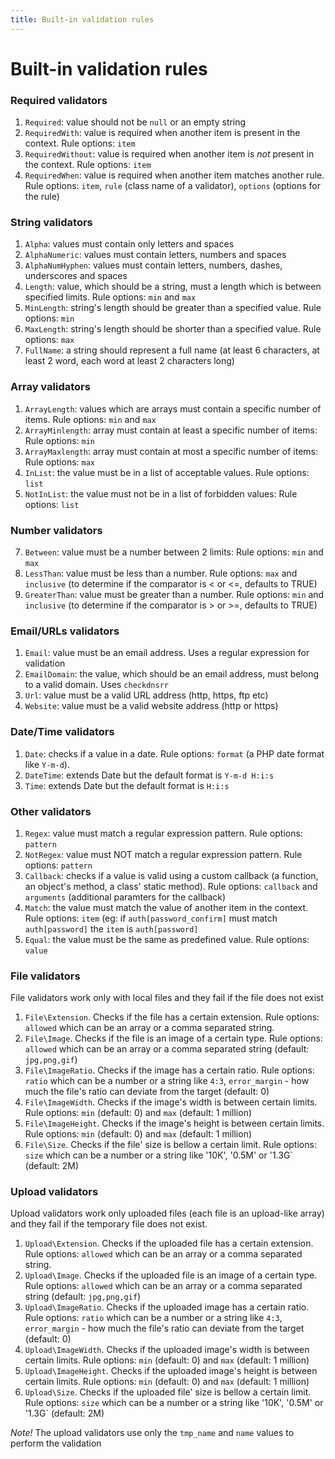 ```yaml
---
title: Built-in validation rules
---
```


# Built-in validation rules

### Required validators
1. `Required`: value should not be `null` or an empty string
2. `RequiredWith`: value is required when another item is present in the context. Rule options: `item`
3. `RequiredWithout`: value is required when another item is *not* present in the context. Rule options: `item`
4. `RequiredWhen`: value is required when another item matches another rule. Rule options: `item`, `rule` (class name of a validator), `options` (options for the rule)

### String validators
1. `Alpha`: values must contain only letters and spaces
2. `AlphaNumeric`: values must contain letters, numbers and spaces
3. `AlphaNumHyphen`: values must contain letters, numbers, dashes, underscores and spaces
4. `Length`: value, which should be a string, must a length which is between specified limits. Rule options: `min` and `max`
5. `MinLength`: string's length should be greater than a specified value. Rule options: `min`
6. `MaxLength`: string's length should be shorter than a specified value. Rule options: `max`
7. `FullName`: a string should represent a full name (at least 6 characters, at least 2 word, each word at least 2 characters long)

### Array validators
1. `ArrayLength`: values which are arrays must contain a specific number of items. Rule options: `min` and `max`
2. `ArrayMinlength`: array must contain at least a specific number of items: Rule options: `min`
3. `ArrayMaxlength`: array must contain at most a specific number of items: Rule options: `max`
4. `InList`: the value must be in a list of acceptable values. Rule options: `list`
5. `NotInList`: the value must not be in a list of forbidden values: Rule options: `list`

### Number validators
7. `Between`: value must be a number between 2 limits: Rule options: `min` and `max`
8. `LessThan`: value must be less than a number. Rule options: `max` and `inclusive` (to determine if the comparator is < or <=, defaults to TRUE)
9. `GreaterThan`: value must be greater than a number. Rule options: `min` and `inclusive` (to determine if the comparator is > or >=, defaults to TRUE)

### Email/URLs validators
1. `Email`: value must be an email address. Uses a regular expression for validation
2. `EmailDomain`: the value, which should be an email address, must belong to a valid domain. Uses `checkdnsrr`
3. `Url`: value must be a valid URL address (http, https, ftp etc)
4. `Website`: value must be a valid website address (http or https)

### Date/Time validators
1. `Date`: checks if a value in a date. Rule options: `format` (a PHP date format like `Y-m-d`).
2. `DateTime`: extends Date but the default format is `Y-m-d H:i:s`
3. `Time`: extends Date but the default format is `H:i:s`

### Other validators
1. `Regex`: value must match a regular expression pattern.  Rule options: `pattern`
2. `NotRegex`: value must NOT match a regular expression pattern.  Rule options: `pattern`
3. `Callback`: checks if a value is valid using a custom callback (a function, an object's method, a class' static method).  Rule options: `callback` and `arguments` (additional paramters for the callback)
4. `Match`: the value must match the value of another item in the context. Rule options: `item` (eg: if `auth[password_confirm]` must match `auth[password]` the `item` is `auth[password]`
5. `Equal`: the value must be the same as predefined value. Rule options: `value`

### File validators
File validators work only with local files and they fail if the file does not exist
1. `File\Extension`. Checks if the file has a certain extension. Rule options: `allowed` which can be an array or a comma separated string.
2. `File\Image`. Checks if the file is an image of a certain type. Rule options: `allowed` which can be an array or a comma separated string (default: `jpg,png,gif`)
3. `File\ImageRatio`. Checks if the image has a certain ratio. Rule options: `ratio` which can be a number or a string like `4:3`, `error_margin` - how much the file's ratio can deviate from the target (default: 0)
4. `File\ImageWidth`. Checks if the image's width is between certain limits. Rule options: `min` (default: 0) and `max` (default: 1 million)
5. `File\ImageHeight`. Checks if the image's height is between certain limits. Rule options: `min` (default: 0) and `max` (default: 1 million)
6. `File\Size`. Checks if the file' size is bellow a certain limit. Rule options: `size` which can be a number or a string like '10K', '0.5M' or '1.3G` (default: 2M)

### Upload validators
Upload validators work only uploaded files (each file is an upload-like array) and they fail if the temporary file does not exist.
1. `Upload\Extension`. Checks if the uploaded file has a certain extension. Rule options: `allowed` which can be an array or a comma separated string.
2. `Upload\Image`. Checks if the uploaded file is an image of a certain type. Rule options: `allowed` which can be an array or a comma separated string (default: `jpg,png,gif`)
3. `Upload\ImageRatio`. Checks if the uploaded image has a certain ratio. Rule options: `ratio` which can be a number or a string like `4:3`, `error_margin` - how much the file's ratio can deviate from the target (default: 0)
4. `Upload\ImageWidth`. Checks if the uploaded image's width is between certain limits. Rule options: `min` (default: 0) and `max` (default: 1 million)
5. `Upload\ImageHeight`. Checks if the uploaded image's height is between certain limits. Rule options: `min` (default: 0) and `max` (default: 1 million)
6. `Upload\Size`. Checks if the uploaded file' size is bellow a certain limit. Rule options: `size` which can be a number or a string like '10K', '0.5M' or '1.3G` (default: 2M)

*Note!* The upload validators use only the `tmp_name` and `name` values to perform the validation
